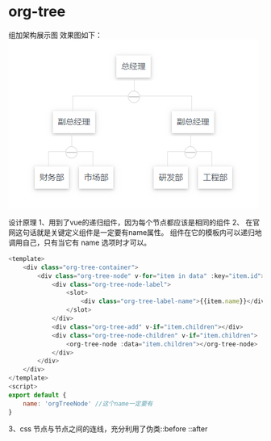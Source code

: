 # org-tree
组加架构展示图
效果图如下：
![Image text](https://raw.githubusercontent.com/krifyFan/image-folder/master/2019-04-22_165646.png)

设计原理
1、用到了vue的递归组件，因为每个节点都应该是相同的组件
2、 在官网这句话就是关键定义组件是一定要有name属性。
    组件在它的模板内可以递归地调用自己，只有当它有 name 选项时才可以。
```javascript
<template>
    <div class="org-tree-container">
        <div class="org-tree-node" v-for="item in data" :key="item.id">
            <div class="org-tree-node-label">
                <slot>
                    <div class="org-tree-label-name">{{item.name}}</div>
                </slot>
            </div>
            <div class="org-tree-add" v-if="item.children"></div>
            <div class="org-tree-node-children" v-if="item.children">
                <org-tree-node :data="item.children"></org-tree-node>
            </div>
        </div>
    </div>
</template>
<script>
export default {
    name: 'orgTreeNode' //这个name一定要有
}
```
3、css
节点与节点之间的连线，充分利用了伪类::before ::after
